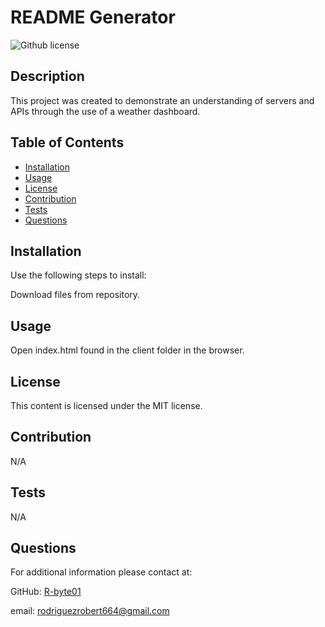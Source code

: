  # README Generator
   ![Github license](https://img.shields.io/badge/license-MIT-blue.svg)

  
  ## Description
  
  This project was created to demonstrate an understanding of servers and APIs through the use of a weather dashboard.
  
  ## Table of Contents
  
  - [Installation](#installation)
  - [Usage](#usage)
  - [License](#License)
  - [Contribution](#contribution)
  - [Tests](#tests)
  - [Questions](#questions)

  
  ## Installation
  
  Use the following steps to install:
  
Download files from repository.
  
  ## Usage
  
  Open index.html found in the client folder in the browser.
  
  ## License
    
   This content is licensed under the MIT license.
  
  ## Contribution
  
  N/A
  
  ## Tests
  N/A
  
  ## Questions
  
  For additional information please contact at:
  
GitHub: [R-byte01](https://github.com/R-byte01)

  email: rodriguezrobert664@gmail.com
